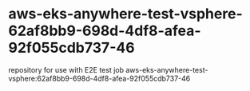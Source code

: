 # aws-eks-anywhere-test-vsphere-62af8bb9-698d-4df8-afea-92f055cdb737-46
repository for use with E2E test job aws-eks-anywhere-test-vsphere:62af8bb9-698d-4df8-afea-92f055cdb737-46
